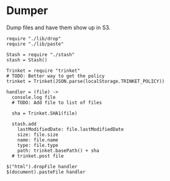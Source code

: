 Dumper
======

Dump files and have them show up in S3.

    require "./lib/drop"
    require "./lib/paste"

    Stash = require "./stash"
    stash = Stash()

    Trinket = require "trinket"
    # TODO: Better way to get the policy
    trinket = Trinket(JSON.parse(localStorage.TRINKET_POLICY))

    handler = (file) ->
      console.log file
      # TODO: Add file to list of files
      
      sha = Trinket.SHA1(file)

      stash.add
        lastModifiedDate: file.lastModifiedDate
        size: file.size
        name: file.name
        type: file.type
        path: trinket.basePath() + sha
      # trinket.post file

    $("html").dropFile handler
    $(document).pasteFile handler
